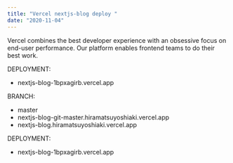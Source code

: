 ```yaml
---
title: "Vercel nextjs-blog deploy "
date: "2020-11-04"
---
```


Vercel combines the best developer experience with an obsessive focus on end-user performance. Our platform enables frontend teams to do their best work.

DEPLOYMENT:

- nextjs-blog-1bpxagirb.vercel.app

BRANCH:

- master
- nextjs-blog-git-master.hiramatsuyoshiaki.vercel.app
- nextjs-blog.hiramatsuyoshiaki.vercel.app

DEPLOYMENT:

- nextjs-blog-1bpxagirb.vercel.app
